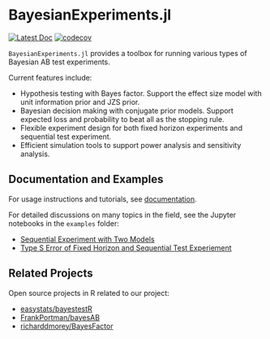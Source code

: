 # BayesianExperiments.jl

[![Latest Doc](https://img.shields.io/badge/docs-latest-blue.svg)][1]
[![codecov](https://codecov.io/gh/rakutentech/BayesianExperiments.jl/branch/main/graph/badge.svg?token=DOZ0HIW1V8)](https://codecov.io/gh/rakutentech/BayesianExperiments.jl)

`BayesianExperiments.jl` provides a toolbox for running various types of Bayesian AB test experiments.

Current features include:

- Hypothesis testing with Bayes factor. Support the effect size model with unit information prior and JZS prior.
- Bayesian decision making with conjugate prior models. Support expected loss and probability to beat all as the stopping rule.
- Flexible experiment design for both fixed horizon experiments and sequential test experiment.
- Efficient simulation tools to support power analysis and sensitivity analysis.

## Documentation and Examples

For usage instructions and tutorials, see [documentation][1].

For detailed discussions on many topics in the field, see the Jupyter notebooks in the `examples` folder:

- [Sequential Experiment with Two Models](examples/sequential_experiment_two_models.ipynb)
- [Type S Error of Fixed Horizon and Sequential Test Experiement](examples/fixed_vs_sequentail_type_s_error.ipynb)

[1]: https://rakutentech.github.io/BayesianExperiments.jl/dev/

## Related Projects

Open source projects in R related to our project:

- [easystats/bayestestR](https://github.com/easystats/bayestestR/)
- [FrankPortman/bayesAB](https://github.com/FrankPortman/bayesAB)
- [richarddmorey/BayesFactor](https://github.com/richarddmorey/BayesFactor)
